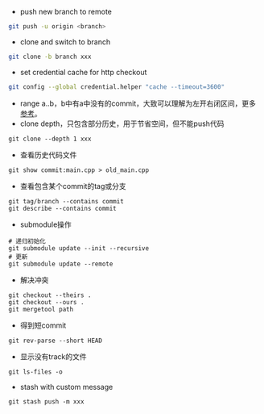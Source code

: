 * push new branch to remote
```bash
git push -u origin <branch>
```
* clone and switch to branch
```bash
git clone -b branch xxx
```
* set credential cache for http checkout
```bash
git config --global credential.helper "cache --timeout=3600"
```
* range a..b，b中有a中没有的commit，大致可以理解为左开右闭区间，更多[参考](https://git-scm.com/book/en/v2/Git-Tools-Revision-Selection)。
* clone depth，只包含部分历史，用于节省空间，但不能push代码
```
git clone --depth 1 xxx
```
* 查看历史代码文件
```
git show commit:main.cpp > old_main.cpp
```
* 查看包含某个commit的tag或分支
```
git tag/branch --contains commit
git describe --contains commit
```
* submodule操作
```
# 递归初始化
git submodule update --init --recursive
# 更新
git submodule update --remote
```
* 解决冲突
```
git checkout --theirs .
git checkout --ours .
git mergetool path
```
* 得到短commit
```
git rev-parse --short HEAD
```

* 显示没有track的文件
```
git ls-files -o
```

* stash with custom message
```
git stash push -m xxx
```
